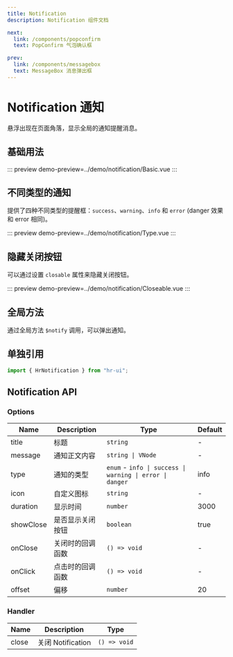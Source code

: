 ```yaml
---
title: Notification
description: Notification 组件文档

next: 
  link: /components/popconfirm
  text: PopConfirm 气泡确认框

prev:
  link: /components/messagebox
  text: MessageBox 消息弹出框
---
```


# Notification 通知

悬浮出现在页面角落，显示全局的通知提醒消息。

## 基础用法

::: preview
demo-preview=../demo/notification/Basic.vue
:::

## 不同类型的通知

提供了四种不同类型的提醒框：`success`、`warning`、`info` 和 `error` (danger 效果和 error 相同)。

::: preview
demo-preview=../demo/notification/Type.vue
:::

## 隐藏关闭按钮

可以通过设置 `closable` 属性来隐藏关闭按钮。

::: preview
demo-preview=../demo/notification/Closeable.vue
:::

## 全局方法

通过全局方法 `$notify` 调用，可以弹出通知。

## 单独引用

```typescript
import { HrNotification } from "hr-ui";
```

## Notification API

### Options

| Name      | Description      | Type                                                     | Default |
| --------- | ---------------- | -------------------------------------------------------- | ------- |
| title     | 标题             | `string`                                                 | -       |
| message   | 通知正文内容     | `string \| VNode`                                        | -       |
| type      | 通知的类型       | `enum` - `info \| success \| warning \| error \| danger` | info    |
| icon      | 自定义图标       | `string`                                                 | -       |
| duration  | 显示时间         | `number`                                                 | 3000    |
| showClose | 是否显示关闭按钮 | `boolean`                                                | true    |
| onClose   | 关闭时的回调函数 | `() => void`                                             | -       |
| onClick   | 点击时的回调函数 | `() => void`                                             | -       |
| offset    | 偏移             | `number`                                                 | 20      |

### Handler

| Name  | Description       | Type         |
| ----- | ----------------- | ------------ |
| close | 关闭 Notification | `() => void` |
